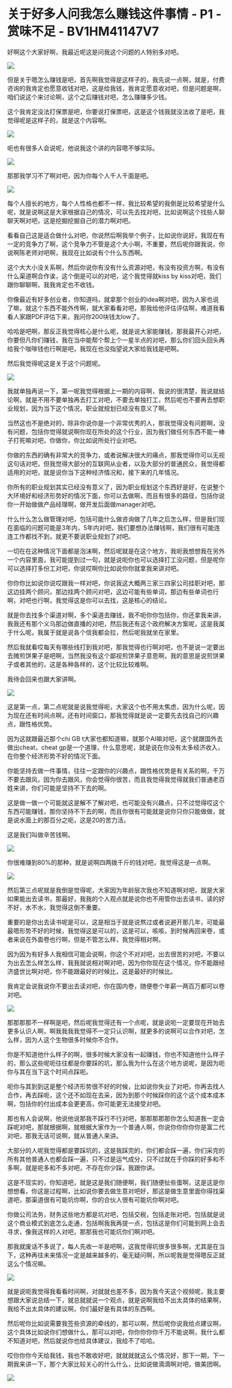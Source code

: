# 关于好多人问我怎么赚钱这件事情 - P1 - 赏味不足 - BV1HM41147V7

好啊这个大家好啊，我最近呢这是问我这个问题的人特别多对吧。

![](img/4d48370dbee0939e6cadfeb52ef728e3_1.png)

但是关于嗯怎么赚钱是吧，首先啊我觉得是这样子的，我先说一点啊，就是，付费咨询的我肯定也愿意收钱对吧，这是给我钱，我肯定愿意收对吧，但是问题是啊，咱们说这个来讨论啊，这个之后赚钱对吧，怎么赚赚多少钱。

这个我肯定没法打保票是吧，你要说打保票吧，这是这个钱我就没法收了是吧，我觉得呢是这样子的，就是这个内容啊。



![](img/4d48370dbee0939e6cadfeb52ef728e3_3.png)

呃也有很多人会说呢，他说我这个讲的内容嗯不够实际。

![](img/4d48370dbee0939e6cadfeb52ef728e3_5.png)

那那我学习不了啊对吧，因为你每个人千人千面是吧。

![](img/4d48370dbee0939e6cadfeb52ef728e3_7.png)

每个人擅长的地方，每个人性格也都不一样，我比较希望的我倒是比较希望是什么呢，就是说啊这是大家根据自己的情况，可以先去找对吧，比如说啊这个找些人聊聊天啊对吧，这是挖掘挖掘自己的潜力啊对吧。

看看自己这是适合做什么对吧，你说然后啊我举个例子，比如说你说好，我现在有一定的竞争力了啊，这个竞争力不管是这个大小啊，不重要，然后呢你跟我说，你说啊陈老师对吧啊，我现在比如说有个什么东西啊。

这个大大小没关系啊，然后你说你有没有什么资源对吧，有没有投资方啊，有没有什么渠道啊合作诶，这个倒是可以的对吧，这个我觉得就kiss by kiss对吧，我们跟你聊聊啊，我我肯定也不收钱。

你像最近有好多创业者，你知道吗，就拿那个创业的idea啊对吧，因为人家也说了嘛，就这个东西不能外传啊，就大家看看对吧，那我给他评估评估啊，难道我看看人家跟PDF评估下来，我问你200块钱太low了。

哈哈是吧啊，那反正我觉得核心是什么呢，就是说大家能赚钱，那我最开心对吧，你要但凡你们赚钱，我在当中能帮个帮上个一星半点的对吧，那么你们回头回头再给我个咖啡钱也行啊是吧，我现在也没指望说大家给我钱是吧啊。

然后我觉得呢这是关于这个问题呢。

![](img/4d48370dbee0939e6cadfeb52ef728e3_9.png)

我就单独再说一下，第一呢我觉得根据上一期的内容啊，我说的很清楚，我说就结论啊，就是不用不要单独再去打工对吧，不要去单独打工，然后呢也不要再去想职业规划，因为当下这个情况，职业就规划已经没有意义了啊。

当然这也不是绝对的，除非你说你是一个非常优秀的人，那我觉得没有问题啊，没有问题，包括你觉得就说啊你现在所处的这个行业，因为我们做任何东西不能一棒子打死嘛对吧，你做你，你比如说所处行业对吧。

你做的东西的确有非常大的竞争力，或者说解决很大的痛点，那我觉得你可以无视这句话对吧，但我觉得大部分的互联网从业者，以及大部分的普通民众，我觉得都适用的对吧，就是说你当下这种经济情况和，接下来的几年情况。

你所有的职业规划其实已经没有意义了，因为职业规划这个东西好是好，在说整个大环境好和经济形势好的情况下面，你可以去做啊，而且有很多的路径，包括你说你一开始做做产品经理啊，做开发后面做manager对吧。

什么什么怎么做管理对吧，包括可能什么做咨询做了几年之后怎么样，但是我们现在面临的问题可能是3年内，5年内对吧，我们要想办法赚钱啊，我们很有可能连连工作都找不到，就更不要说职业规划了对吧。

一切在在这种情况下面都是泡沫啊，然后呢就是在这个地方，我呃我想想我在另外一个内容里面，我可能提到过一句，就是说呃你也可以选择打工没问题，但是呢你可以选择打多份工对吧，你说哎啊你比如说你你就拿我来讲对吧。

你你你比如说你说哎跟我一样对吧，你说我这大概两三家三四家公司挂职对吧，那这边挂两个顾问，那边挂两个顾问对吧，这边可能有些单词，那边有些单词也行啊，对吧也行啊，我觉得这是你可以去找，这是核心的结论。

就是你去找多个渠道对啊，多个渠道去赚钱，我不呃你你包括你，你还拿我来讲，我我还有那个义乌那边做直播的对吧，然后我还有这个政府解决方案呢，这是我属于什么呢，我属于就是说各个信我都会拉，然后呢我就坐在家里。

然后我就看哎每天有哪些线打到我对吧，那我觉得也行啊对吧，也不是说一定要出去摊煎饼果子是吧啊，当然我没有这个鄙视煎饼果子意思啊，我的意思是说煎饼果子或者其他的，这是各种各样的，这个比较比较难啊。

我待会回来也跟大家讲啊。

![](img/4d48370dbee0939e6cadfeb52ef728e3_11.png)

这是第一点，第二点呢就是说我觉得呃，大家这个也不用太焦虑，因为什么呢，因为现在还有时间点啊，还有时间窗口，那我觉得就是说一定要先去找自己的兴趣点，跟性格优势。

因为这就跟最近那个chi GB t大家也都知道嘛，就那个AI嘛对吧，这个就跟国外去做出cheat，cheat gp是一个道理，什么意思呢，就是说在你没有太多经济收入，在你整个经济形势不好的情况下面。

你能坚持去做一件事情，往往一定跟你的兴趣点，跟性格优势是有关系的啊，千万不要去跟风，因为你去跟风，你会觉得你很苦，而且我觉得我觉得就我们普通老百姓来讲，你们可能是坚持不下去的啊。

这是做一做一个可能就这是解不了解对吧，也可能没有兴趣点，只不过觉得哎这个东西可能赚钱，那你坚持不下去的啊，而且你很有可能就是说你只你只能做做，就是说水面上的那百分之呃，这是20的苦力活。

这是我们叫做辛苦钱啊。

![](img/4d48370dbee0939e6cadfeb52ef728e3_13.png)

你很难赚到80%的那种，就是说啊四两拨千斤的钱对吧，我觉得这是一点啊。

![](img/4d48370dbee0939e6cadfeb52ef728e3_15.png)

然后第三点呢就是我倒是觉得呢，大家因为年龄层次我也不知道啊对吧，就是大家如果能出去读书，那最好，我我的个人观点就是说你也不用管你出去读书，读的好不好，水不水，我觉得这倒不重要。

重要的是你出去读书呢是可以，这是相当于就是说熬过或者说避开那几年，可能最最嗯形势不好的时候，我觉得这是可以的，这是可以，咳咳，到时候再回来卷，或者来说在外面卷也行啊，但是不管怎么样，我觉得相对啊。

因为因为有好多人我相信可能会说啊，你这个不对对吧，出去很苦的对吧，不要以为出去怎么样怎么样，我我就说相对啊对吧，因为你你现在这个情况，你不能跟经济盛世比啊对吧，你不能跟最好的时候比，这是最好的时候比。

我肯定会说我说你不要出去读对吧，你在国内卷，随便卷个年薪一两百万都可以卷对吧。

![](img/4d48370dbee0939e6cadfeb52ef728e3_17.png)

那那那那不一样啊是吧，然后呢我觉得还有一个点呢，就是说呃一定要现在开始去更多认识人啊，啊我我我我觉得不一定只认识啊，就更多的说啊可以合作对吧，怎么样，因为人这个生物很多时候你不合作。

你是不知道他什么样子的啊，很多时候大家没有一起赚钱，你也不知道他什么样子的，那么这些呢呃往往都是你要踩的坑，那么我为什么在这个地方说呢，是因为呃你与其在当下这个时间点踩呃。

呃你与其到到这是整个经济形势很不好的时候，比如说你失业了对吧，你再去找人合作，再去踩呃，这个还不如现在去采，因为到那个时候踩你的这个这个成本成本啊，包括你的付出成本会更更高，你可能更无法接受对吧。

那也有人会说啊，他说他说那我不踩行不行对吧，那那那那那你怎么知道我一定会踩呢对吧，那就根据啊，就根据大家作为一个普通人啊，你说你你你你你是富二代对吧，那我无话可说啊，就从普通人来讲。

大部分的人呢我觉得都是要踩坑的，这是我踩完的，你们都会踩一遍，你们采完的所有其他普通人也都会踩一遍，只不过是运气成分，只不过就在于你踩的好多和不多啊，就是呃多和不多对吧，不存在你少踩，我跟你讲。

这是不现实的，你知道吧，就是这是我们随便啊，我们随便扯些蛋啊，这是这是你想想看，你这是过程啊，比如说你要去做生意对吧好，那这是做生意里面你得找渠道吧，那渠道很有可能坑你啊，你的合伙人很有可能坑你啊对吧。

你做公司法务，财务这些地方都是坑对吧，包括交税，包括走账对吧，包括就是说这个商业模式到底怎么走通，包括啊我我再提一点，包括这是你们可能到网上会去寻求，像我这样的人对吧，那那我也可能坑你们啊对吧。

那我就废话不多说了，每人先收一半是吧啊，这我觉得坑很多很多啊，尤其是在当下，这种再往未来情况一定是越来越多的，毫无疑问啊，所以呢我是觉得嗯反正就这么个情况嘛。



![](img/4d48370dbee0939e6cadfeb52ef728e3_19.png)

就是说呃我觉得我看看时间啊，对就就也差不多，因为我今天这个视频呢，我主要想跟大家说总结一下，就总就就说一个观点，就是说啊我给不出太具体的结果啊，我给不出太具体的建议啊，你们最好是有具体的东西啊。

然后呢你比如说需要我签些资源的牵线的，那可以啊，然后呢你说我给点建议啊，这个具体比如说你们想做什么，那可以对吧，你你你你你千万不能说啊，我什么都不知道对吧，然后就说你也给具体建议，我给不了哈哈。

哎你你你今天给我钱，我也不敢收好吧，就就就就这么个情况好，那下一期，下一期我来讲一下，那个大家比较关心的什么什么，比如说做滴滴啊对吧，做美团啊。



![](img/4d48370dbee0939e6cadfeb52ef728e3_21.png)
